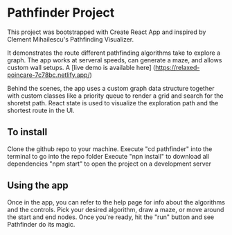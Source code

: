# Pathfinder Project

This project was bootstrapped with Create React App and inspired by Clement Mihailescu's Pathfinding Visualizer.

It demonstrates the route different pathfinding algorithms take to explore a graph. The app works at serveral speeds, can generate a maze, and allows custom wall setups. A [live demo is available here] (https://relaxed-poincare-7c78bc.netlify.app/)

Behind the scenes, the app uses a custom graph data structure together with custom classes like a priority queue to render a grid and search for the shoretst path. React state is used to visualize the exploration path and the shortest route in the UI.

## To install

Clone the github repo to your machine.
Execute "cd pathfinder" into the terminal to go into the repo folder
Execute "npn install" to download all dependencies
"npm start" to open the project on a development server

## Using the app

Once in the app, you can refer to the help page for info about the algorithms and the controls. Pick your desired algorithm, draw a maze, or move around the start and end nodes. Once you're ready, hit the "run" button and see Pathfinder do its magic.
